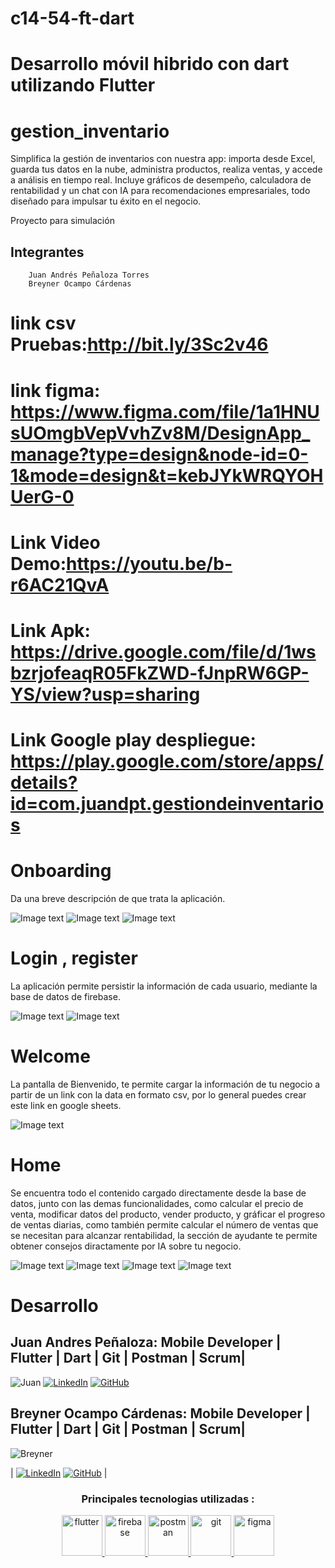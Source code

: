 
# c14-54-ft-dart
Desarrollo móvil hibrido con dart utilizando Flutter 
=======
# gestion_inventario
Simplifica la gestión de inventarios con nuestra app: importa desde Excel, guarda tus datos en la nube, administra productos, realiza ventas, y accede a análisis en tiempo real. Incluye gráficos de desempeño, calculadora de rentabilidad y un chat con IA para recomendaciones empresariales, todo diseñado para impulsar tu éxito en el negocio.


 Proyecto para simulación

 ## Integrantes
```
    Juan Andrés Peñaloza Torres
    Breyner Ocampo Cárdenas

```
# link csv Pruebas:http://bit.ly/3Sc2v46

# link figma: https://www.figma.com/file/1a1HNUsUOmgbVepVvhZv8M/DesignApp_manage?type=design&node-id=0-1&mode=design&t=kebJYkWRQYOHUerG-0


# Link Video Demo:https://youtu.be/b-r6AC21QvA

# Link Apk: https://drive.google.com/file/d/1wsbzrjofeaqR05FkZWD-fJnpRW6GP-YS/view?usp=sharing

# Link Google play despliegue: https://play.google.com/store/apps/details?id=com.juandpt.gestiondeinventarios

# Onboarding
Da una breve descripción de que trata la aplicación.

![Image text](/assets/images/screens_demo/1.png)
![Image text](/assets/images/screens_demo/2.png)
![Image text](/assets/images/screens_demo/3.png)

# Login , register
La aplicación permite persistir la información de cada usuario, mediante la base de datos de firebase.

![Image text](/assets/images/screens_demo/4.png)
![Image text](/assets/images/screens_demo/5.png)

# Welcome

La pantalla de Bienvenido, te permite cargar la información de tu negocio a partir de un link con la data en formato csv, por lo general puedes crear este link en google sheets.

![Image text](/assets/images/screens_demo/6.png)

# Home

Se encuentra todo el contenido cargado directamente desde la base de datos, junto con las demas funcionalidades, como calcular el precio de venta, modificar datos del producto, vender producto, y gráficar el progreso de ventas diarias, como también permite calcular el número de ventas que se necesitan para alcanzar rentabilidad, la sección de ayudante te permite obtener consejos diractamente por IA sobre tu negocio.

![Image text](/assets/images/screens_demo/7.png)
![Image text](/assets/images/screens_demo/8.png)
![Image text](/assets/images/screens_demo/9.png)
![Image text](/assets/images/screens_demo/10.png)


# Desarrollo


## Juan Andres Peñaloza: Mobile Developer | Flutter | Dart | Git | Postman | Scrum|

 ![ Juan  ](https://media.licdn.com/dms/image/D4E03AQFlhJQNHGpJCQ/profile-displayphoto-shrink_800_800/0/1688413552977?e=1704326400&v=beta&t=4La0-I-PNPcUtHnELj3nVCVoo6F0Q466jZ0ELhJq2mU)
  [![LinkedIn](https://img.shields.io/badge/-LinkedIn-blue?style=flat-square&logo=Linkedin&logoColor=white)](https://www.linkedin.com/in/juandpt/) [![GitHub](https://img.shields.io/badge/-GitHub-black?style=flat-square&logo=GitHub)](https://github.com/juandpt03)
 
  ## Breyner Ocampo Cárdenas: Mobile Developer | Flutter | Dart | Git | Postman | Scrum|  

  
   ![Breyner](https://media.licdn.com/dms/image/D4D03AQHYOstQ5qqYoQ/profile-displayphoto-shrink_800_800/0/1696209406026?e=1704326400&v=beta&t=ygkjCEVIAViRZj_Ms3sGbjLTKjCia3Kz85mE4eMys3I) 



  | [![LinkedIn](https://img.shields.io/badge/-LinkedIn-blue?style=flat-square&logo=Linkedin&logoColor=white)](https://www.linkedin.com/in/breyner-ocampo-c%C3%A1rdenas-physprogram/) [![GitHub](https://img.shields.io/badge/-GitHub-black?style=flat-square&logo=GitHub)](https://github.com/broc95) |

<p align="center"> 
 
<div align="center">
  <h3 style="font-weight: bold;">Principales tecnologias utilizadas :</h3>
</div>
 
</p>
 <p align="center"> 
  <a href="https://https://flutter.dev/" target="_blank"> <img src="https://www.vectorlogo.zone/logos/flutterio/flutterio-icon.svg" alt="flutter" width="65" height="65"/>  
 <a href="https://firebase.google.com/" target="_blank"> <img src="https://www.vectorlogo.zone/logos/firebase/firebase-icon.svg" alt="firebase" width="65" height="65"/>   </a>
 <a href="https://postman.com" target="_blank"> <img src="https://www.vectorlogo.zone/logos/getpostman/getpostman-icon.svg" alt="postman" width="65" height="65"/>   </a>
 <a href="https://git-scm.com/" target="_blank"> <img src="https://www.vectorlogo.zone/logos/git-scm/git-scm-icon.svg" alt="git" width="65" height="65"/>   </a>
 </a>
 <a href="https://https://figma.com/" target="_blank"> <img src="https://www.vectorlogo.zone/logos/figma/figma-icon.svg" alt="figma" width="65" height="65"/>  </a>
</p>
